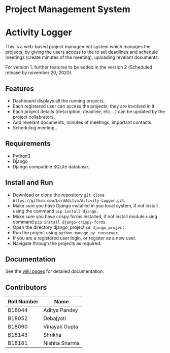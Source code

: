 # Project Management System

# Activity Logger
This is a web-based project management system which manages the projects, by giving the users access to the to set deadlines and schedule meetings (create minutes of the meeting), uploading revelant documents.

For version 1, further features to be added in the version 2 (Scheduled release by november 20, 2020).

## Features
* Dashboard displays all the running projects.
* Each registered user can access the projects, they are involved in it.
* Each project details (description, deadline, etc... ) can be updated by the project collabrators.
* Add revelant documents, minutes of meetings, important contacts.
* Scheduling meeting..

## Requirements
* Python3
* Django
* Django compatible SQLite database.

## Install and Run
* Download or clone the repository `git clone https://github.com/LordAditya/Activity-Logger.git`.
* Make sure you have Django installed in you local system, if not install using the command `pip install django`.
* Make sure you have crispy forms installed, if not install module using command `pip install django-crispy-forms`.
* Open the directory django_project `cd django_project`.
* Run the project using `python manage.py runserver`.
* If you are a registered user login, or register as a new user.
* Navigate through the projects as required.

## Documentation
See the [wiki pages](https://github.com/LordAditya/Activity-Logger/wiki) for detailed documentation.

## Contributors

| Roll Number | Name |
| --- | --- |
| B18044 | Aditya Pandey |
| B18052 | Debajyoti |
| B18090 | Vinayak Gupta |
| B18143 | Shrikha |
| B18181 | Nishita Sharma |